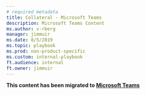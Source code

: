```yaml
---
# required metadata
title: Collateral - Microsoft Teams
description: Microsoft Teams Content
ms.author: v-rberg  
manager: jimmuir  
ms.date: 8/5/2019  
ms.topic: playbook  
ms.prod: non-product-specific  
ms.custom: internal-playbook  
ft.audience: internal
ft.owner: jimmuir
---
```

**This content has been migrated to [Microsoft Teams](https://fasttrack-docs.microsoft.com/collateral/M365-O365-Microsoft-Teams.html)**

